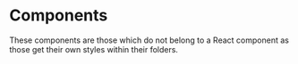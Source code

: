 # Components

These components are those which do not belong to a React component as those get their own styles within their folders.
